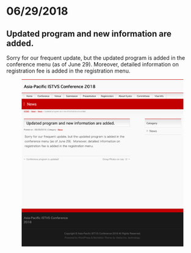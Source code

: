 # 06/29/2018

## Updated program and new information are added.

Sorry for our frequent update, but the updated program is added in the conference menu (as of June 29).  Moreover, detailed information on registration fee is added in the registration menu.

<figure><img src="../.gitbook/assets/archive_Home_jun29.png" alt=""><figcaption></figcaption></figure>
